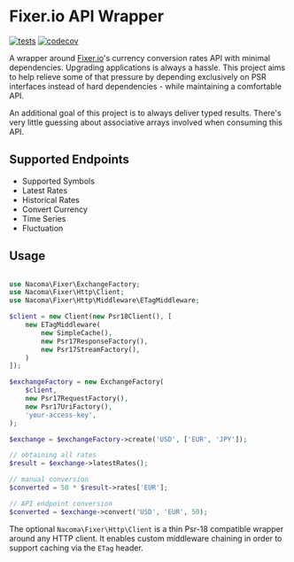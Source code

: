 # Fixer.io API Wrapper

[![tests](https://github.com/Nacoma/fixer-io/actions/workflows/tests.yml/badge.svg)](https://github.com/Nacoma/fixer-io/actions/workflows/tests.yml)
[![codecov](https://codecov.io/gh/Nacoma/fixer-io/branch/main/graph/badge.svg?token=BU6X7E5K9N)](https://codecov.io/gh/Nacoma/fixer-io)

A wrapper around [Fixer.io](https://fixer.io/)'s currency conversion rates API with minimal dependencies. Upgrading applications is
always a hassle. This project aims to help relieve some of that pressure by depending exclusively on PSR interfaces instead
of hard dependencies - while maintaining a comfortable API.

An additional goal of this project is to always deliver typed results. There's very little guessing about associative
arrays involved when consuming this API.

## Supported Endpoints

- Supported Symbols
- Latest Rates
- Historical Rates
- Convert Currency
- Time Series
- Fluctuation

## Usage

```php

use Nacoma\Fixer\ExchangeFactory;
use Nacoma\Fixer\Http\Client;
use Nacoma\Fixer\Http\Middleware\ETagMiddleware;

$client = new Client(new Psr18Client(), [
    new ETagMiddleware(
        new SimpleCache(),
        new Psr17ResponseFactory(),
        new Psr17StreamFactory(),
    )
]);

$exchangeFactory = new ExchangeFactory(
    $client,
    new Psr17RequestFactory(),
    new Psr17UriFactory(),
    'your-access-key',
);

$exchange = $exchangeFactory->create('USD', ['EUR', 'JPY']);

// obtaining all rates
$result = $exchange->latestRates();

// manual conversion
$converted = 50 * $result->rates['EUR'];

// API endpoint conversion
$converted = $exchange->convert('USD', 'EUR', 50);
```

The optional `Nacoma\Fixer\Http\Client` is a thin Psr-18 compatible wrapper around any HTTP client. It enables custom middleware
chaining in order to support caching via the `ETag` header.
